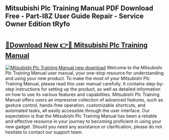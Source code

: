 ## Mitsubishi Plc Training Manual PDF Download Free - Part-I8Z User Guide Repair - Service Owner Edition tRyfo

# <h2><a href="http://bc5943.oget.top/?id=Mitsubishi+Plc+Training+Manual">🔗Download New 👉🔴 Mitsubishi Plc Training Manual</a></h2>

[![Mitsubishi Plc Training Manual new download](https://i.imgur.com/5g1atiW.png)](http://bc5943.oget.top/?id=Mitsubishi+Plc+Training+Manual)
Welcome to the Mitsubishi Plc Training Manual user manual, your one-stop resource for understanding and using your new product. To make the most of your Mitsubishi Plc Training Manual, please read this user manual carefully. It contains step-by-step instructions for setting up the product, as well as detailed information on how to use its various features and capabilities. Mitsubishi Plc Training Manual offers users an impressive collection of advanced features, such as gesture control, hands-free operation, customizable shortcuts, and automated tasks, all easily accessible through the user interface. Our expectation is that the Mitsubishi Plc Training Manual has been a reliable and effective resource in your journey to becoming proficient in using your new gadget. Should you need any assistance or clarification, please do not hesitate to contact our support team.
